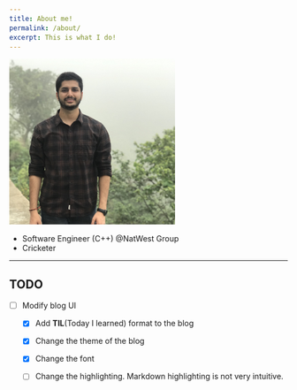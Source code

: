 ```yaml
---
title: About me!
permalink: /about/
excerpt: This is what I do!
---
```


<img class="img-circle atul" src="/assets/img/atul.jpg" width=300px height=300px/>

- Software Engineer (C++) @NatWest Group  
- Cricketer  

---

## TODO  

- [ ] Modify blog UI
    - [X] Add **TIL**(Today I learned) format to the blog
    - [X] Change the theme of the blog 
    - [X] Change the font
    - [ ] Change the highlighting. Markdown highlighting is not very intuitive.


